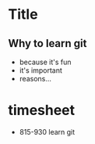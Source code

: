 # Title

## Why to learn git
  * because it's fun
  * it's important
  * reasons...

# timesheet
* 815-930 learn git
